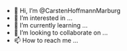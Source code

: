 - 👋 Hi, I’m @CarstenHoffmannMarburg
- 👀 I’m interested in ...
- 🌱 I’m currently learning ...
- 💞️ I’m looking to collaborate on ...
- 📫 How to reach me ...

<!---
CarstenHoffmannMarburg/CarstenHoffmannMarburg is a ✨ special ✨ repository because its `README.md` (this file) appears on your GitHub profile.
You can click the Preview link to take a look at your changes.
--->
